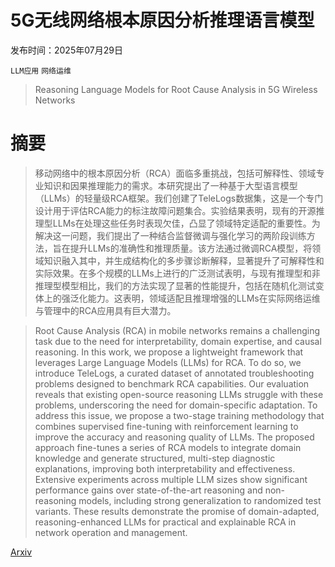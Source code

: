 # 5G无线网络根本原因分析推理语言模型

发布时间：2025年07月29日

`LLM应用` `网络运维`

> Reasoning Language Models for Root Cause Analysis in 5G Wireless Networks

# 摘要

> 移动网络中的根本原因分析（RCA）面临多重挑战，包括可解释性、领域专业知识和因果推理能力的需求。本研究提出了一种基于大型语言模型（LLMs）的轻量级RCA框架。我们创建了TeleLogs数据集，这是一个专门设计用于评估RCA能力的标注故障问题集合。实验结果表明，现有的开源推理型LLMs在处理这些任务时表现欠佳，凸显了领域特定适配的重要性。为解决这一问题，我们提出了一种结合监督微调与强化学习的两阶段训练方法，旨在提升LLMs的准确性和推理质量。该方法通过微调RCA模型，将领域知识融入其中，并生成结构化的多步骤诊断解释，显著提升了可解释性和实际效果。在多个规模的LLMs上进行的广泛测试表明，与现有推理型和非推理型模型相比，我们的方法实现了显著的性能提升，包括在随机化测试变体上的强泛化能力。这表明，领域适配且推理增强的LLMs在实际网络运维与管理中的RCA应用具有巨大潜力。

> Root Cause Analysis (RCA) in mobile networks remains a challenging task due to the need for interpretability, domain expertise, and causal reasoning. In this work, we propose a lightweight framework that leverages Large Language Models (LLMs) for RCA. To do so, we introduce TeleLogs, a curated dataset of annotated troubleshooting problems designed to benchmark RCA capabilities. Our evaluation reveals that existing open-source reasoning LLMs struggle with these problems, underscoring the need for domain-specific adaptation. To address this issue, we propose a two-stage training methodology that combines supervised fine-tuning with reinforcement learning to improve the accuracy and reasoning quality of LLMs. The proposed approach fine-tunes a series of RCA models to integrate domain knowledge and generate structured, multi-step diagnostic explanations, improving both interpretability and effectiveness. Extensive experiments across multiple LLM sizes show significant performance gains over state-of-the-art reasoning and non-reasoning models, including strong generalization to randomized test variants. These results demonstrate the promise of domain-adapted, reasoning-enhanced LLMs for practical and explainable RCA in network operation and management.

[Arxiv](https://arxiv.org/abs/2507.21974)